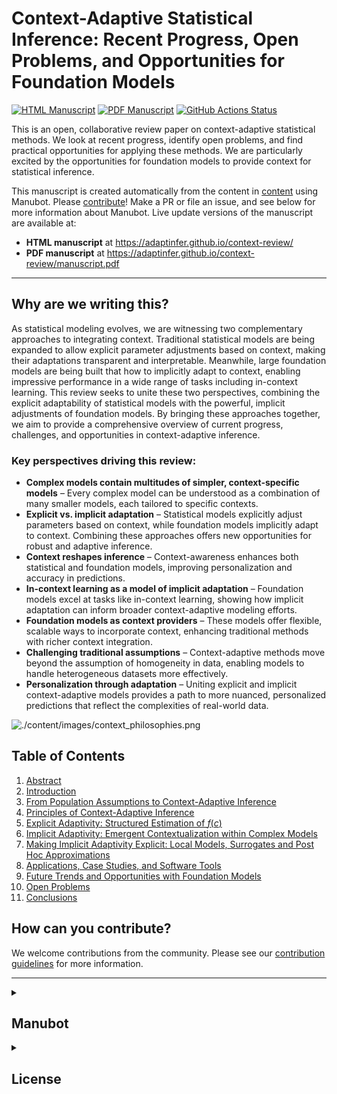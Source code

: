 # Context-Adaptive Statistical Inference: Recent Progress, Open Problems, and Opportunities for Foundation Models

[![HTML Manuscript](https://img.shields.io/badge/manuscript-HTML-blue.svg)](https://adaptinfer.github.io/context-review/)
[![PDF Manuscript](https://img.shields.io/badge/manuscript-PDF-blue.svg)](https:/adaptinfer.github.io/context-review/manuscript.pdf)
[![GitHub Actions Status](https://github.com/AdaptInfer/context-review/workflows/Manubot/badge.svg)](https://github.com/AdaptInfer/context-review/actions)


This is an open, collaborative review paper on context-adaptive statistical methods. We look at recent progress, identify open problems, and find practical opportunities for applying these methods. We are particularly excited by the opportunities for foundation models to provide context for statistical inference.


This manuscript is created automatically from the content in [content](https://github.com/AdaptInfer/context-review/tree/main/content) using Manubot. Please [contribute](CONTRIBUTING.md)! Make a PR or file an issue, and see below for more information about Manubot. Live update versions of the manuscript are available at:

+ **HTML manuscript** at https://adaptinfer.github.io/context-review/
+ **PDF manuscript** at https://adaptinfer.github.io/context-review/manuscript.pdf

---

## Why are we writing this?
As statistical modeling evolves, we are witnessing two complementary approaches to integrating context.
Traditional statistical models are being expanded to allow explicit parameter adjustments based on context, making their
adaptations transparent and interpretable.
Meanwhile, large foundation models are being built that how to implicitly adapt to context, enabling impressive
performance in a wide range of tasks including in-context learning.
This review seeks to unite these two perspectives, combining the explicit adaptability of statistical models with the
powerful, implicit adjustments of foundation models.
By bringing these approaches together, we aim to provide a comprehensive overview of current progress, challenges,
and opportunities in context-adaptive inference.


### Key perspectives driving this review:

- **Complex models contain multitudes of simpler, context-specific models** – Every complex model can be understood as a combination of many smaller models, each tailored to specific contexts.
- **Explicit vs. implicit adaptation** – Statistical models explicitly adjust parameters based on context, while foundation models implicitly adapt to context. Combining these approaches offers new opportunities for robust and adaptive inference.
- **Context reshapes inference** – Context-awareness enhances both statistical and foundation models, improving personalization and accuracy in predictions.
- **In-context learning as a model of implicit adaptation** – Foundation models excel at tasks like in-context learning, showing how implicit adaptation can inform broader context-adaptive modeling efforts.
- **Foundation models as context providers** – These models offer flexible, scalable ways to incorporate context, enhancing traditional methods with richer context integration.
- **Challenging traditional assumptions** – Context-adaptive methods move beyond the assumption of homogeneity in data, enabling models to handle heterogeneous datasets more effectively.
- **Personalization through adaptation** – Uniting explicit and implicit context-adaptive models provides a path to more nuanced, personalized predictions that reflect the complexities of real-world data.

![./content/images/context_philosophies.png](./content/images/context_philosophies.png)

## Table of Contents
1. [Abstract](./content/01.abstract.md)
2. [Introduction](./content/02.introduction.md)
3. [From Population Assumptions to Context-Adaptive Inference](./content/03.overview.md)
4. [Principles of Context-Adaptive Inference](./content/04.principles.md)
4. [Explicit Adaptivity: Structured Estimation of $f(c)$](content/05.explicit.md)
5. [Implicit Adaptivity: Emergent Contextualization within Complex Models](content/06.implicit.md)
6. [Making Implicit Adaptivity Explicit: Local Models, Surrogates and Post Hoc Approximations](content/07.interpretations.md)
7. [Applications, Case Studies, and Software Tools](content/08.applications_tools.md)
8. [Future Trends and Opportunities with Foundation Models](content/09.future_trends.md)
9. [Open Problems](content/10.open_problems.md)
10. [Conclusions](content/11.conclusion.md)

## How can you contribute?
We welcome contributions from the community. Please see our [contribution guidelines](CONTRIBUTING.md) for more information.

---

<details>
  <summary><h2>Manubot</h2></summary>
  
<!-- usage note: do not edit this section -->

Manubot is a system for writing scholarly manuscripts via GitHub.
Manubot automates citations and references, versions manuscripts using git, and enables collaborative writing via GitHub.
An [overview manuscript](https://greenelab.github.io/meta-review/ "Open collaborative writing with Manubot") presents the benefits of collaborative writing with Manubot and its unique features.
The [rootstock repository](https://git.io/fhQH1) is a general purpose template for creating new Manubot instances, as detailed in [`SETUP.md`](SETUP.md).
See [`USAGE.md`](USAGE.md) for documentation how to write a manuscript.

Please open [an issue](https://git.io/fhQHM) for questions related to Manubot usage, bug reports, or general inquiries.

### Repository directories & files

The directories are as follows:

+ [`content`](content) contains the manuscript source, which includes markdown files as well as inputs for citations and references.
  See [`USAGE.md`](USAGE.md) for more information.
+ [`output`](output) contains the outputs (generated files) from Manubot including the resulting manuscripts.
  You should not edit these files manually, because they will get overwritten.
+ [`webpage`](webpage) is a directory meant to be rendered as a static webpage for viewing the HTML manuscript.
+ [`build`](build) contains commands and tools for building the manuscript.
+ [`ci`](ci) contains files necessary for deployment via continuous integration.

### Local execution

The easiest way to run Manubot is to use [continuous integration](#continuous-integration) to rebuild the manuscript when the content changes.
If you want to build a Manubot manuscript locally, install the [conda](https://conda.io) environment as described in [`build`](build).
Then, you can build the manuscript on POSIX systems by running the following commands from this root directory.

```sh
# Activate the manubot conda environment (assumes conda version >= 4.4)
conda activate manubot

# Build the manuscript, saving outputs to the output directory
bash build/build.sh

# At this point, the HTML & PDF outputs will have been created. The remaining
# commands are for serving the webpage to view the HTML manuscript locally.
# This is required to view local images in the HTML output.

# Configure the webpage directory
manubot webpage

# You can now open the manuscript webpage/index.html in a web browser.
# Alternatively, open a local webserver at http://localhost:8000/ with the
# following commands.
cd webpage
python -m http.server
```

Sometimes it's helpful to monitor the content directory and automatically rebuild the manuscript when a change is detected.
The following command, while running, will trigger both the `build.sh` script and `manubot webpage` command upon content changes:

```sh
bash build/autobuild.sh
```

### Continuous Integration

Whenever a pull request is opened, CI (continuous integration) will test whether the changes break the build process to generate a formatted manuscript.
The build process aims to detect common errors, such as invalid citations.
If your pull request build fails, see the CI logs for the cause of failure and revise your pull request accordingly.

When a commit to the `main` branch occurs (for example, when a pull request is merged), CI builds the manuscript and writes the results to the [`gh-pages`](https://github.com/AdaptInfer/context-review/tree/gh-pages) and [`output`](https://github.com/AdaptInfer/context-review/tree/output) branches.
The `gh-pages` branch uses [GitHub Pages](https://pages.github.com/) to host the following URLs:

+ **HTML manuscript** at https://adaptinfer.org/context-review/
+ **PDF manuscript** at https://adaptinfer.org/context-review/manuscript.pdf

For continuous integration configuration details, see [`.github/workflows/manubot.yaml`](.github/workflows/manubot.yaml).

</details>

<details>
  <summary><h2>License</h2></summary>

<!--
usage note: edit this section to change the license of your manuscript or source code changes to this repository.
We encourage users to openly license their manuscripts, which is the default as specified below.
-->

[![License: CC BY 4.0](https://img.shields.io/badge/License%20All-CC%20BY%204.0-lightgrey.svg)](http://creativecommons.org/licenses/by/4.0/)
[![License: CC0 1.0](https://img.shields.io/badge/License%20Parts-CC0%201.0-lightgrey.svg)](https://creativecommons.org/publicdomain/zero/1.0/)

Except when noted otherwise, the entirety of this repository is licensed under a CC BY 4.0 License ([`LICENSE.md`](LICENSE.md)), which allows reuse with attribution.
Please attribute by linking to https://github.com/AdaptInfer/context-review.

Since CC BY is not ideal for code and data, certain repository components are also released under the CC0 1.0 public domain dedication ([`LICENSE-CC0.md`](LICENSE-CC0.md)).
All files matched by the following glob patterns are dual licensed under CC BY 4.0 and CC0 1.0:

+ `*.sh`
+ `*.py`
+ `*.yml` / `*.yaml`
+ `*.json`
+ `*.bib`
+ `*.tsv`
+ `.gitignore`

All other files are only available under CC BY 4.0, including:

+ `*.md`
+ `*.html`
+ `*.pdf`
+ `*.docx`

Please open [an issue](https://github.com/AdaptInfer/context-review/issues) for any question related to licensing.

</details>
